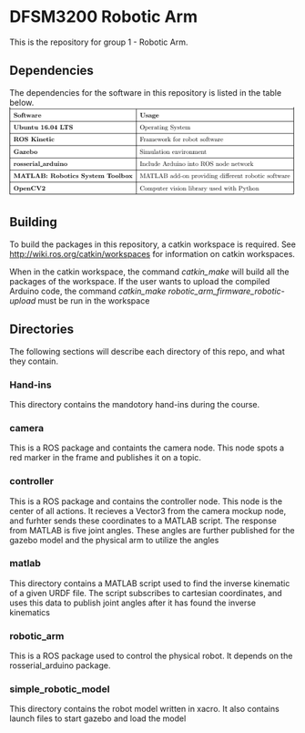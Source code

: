 # DFSM3200 Robotic Arm
This is the repository for group 1 - Robotic Arm. 

## Dependencies
The dependencies for the software in this repository is listed in the table below.
![alt text](https://github.com/andrehaland/DFSM3200-robotic-arm/blob/develop/Hand-ins/Diagrams/Dependencies.PNG)

## Building
To build the packages in this repository, a catkin workspace is required. See http://wiki.ros.org/catkin/workspaces for information on catkin workspaces.

When in the catkin workspace, the command *catkin_make* will build all the packages of the workspace. If the user wants to upload the compiled Arduino code, the command *catkin_make robotic_arm_firmware_robotic-upload* must be run in the workspace

## Directories
The following sections will describe each directory of this repo, and what they contain.

### Hand-ins
This directory contains the mandotory hand-ins during the course.

### camera
This is a ROS package and containts the camera node. This node spots a red marker in the frame and publishes it on a topic.

### controller
This is a ROS package and contains the controller node. This node is the center of all actions. It recieves a Vector3 from the camera mockup node, and furhter sends these coordinates to a MATLAB script. The response from MATLAB is five joint angles. These angles are further published for the gazebo model and the physical arm to utilize the angles

### matlab
This directory contains a MATLAB script used to find the inverse kinematic of a given URDF file. The script subscribes to cartesian coordinates, and uses this data to publish joint angles after it has found the inverse kinematics

### robotic_arm
This is a ROS package used to control the physical robot. It depends on the rosserial_arduino package.

### simple_robotic_model
This directory contains the robot model written in xacro. It also contains launch files to start gazebo and load the model
